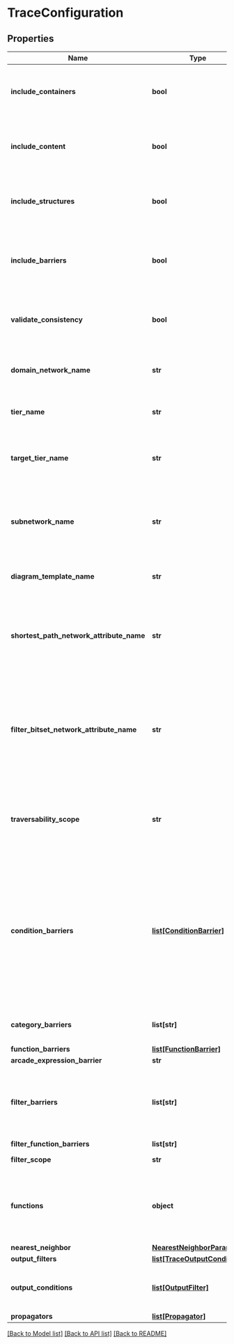 # TraceConfiguration

## Properties
Name | Type | Description | Notes
------------ | ------------- | ------------- | -------------
**include_containers** | **bool** | Optional parameter representing whether or not to include containers in the trace result (default is false). | [optional] [default to False]
**include_content** | **bool** | Optional parameter representing whether or not to include content in the trace result (default is false). | [optional] [default to False]
**include_structures** | **bool** | Optional parameter representing whether or not to include structures in the trace result (default is false). | [optional] [default to False]
**include_barriers** | **bool** | Optional parameter representing whether or not to include barrier features that stop a trace in the trace result (default is true). | [optional] [default to True]
**validate_consistency** | **bool** | Optional parameter representing whether or not to validate the consistency of the trace results (default is false). | [optional] [default to False]
**domain_network_name** | **str** | Optional parameter that specifies the name of the domain network where the trace is starting. | [optional] [default to 'REPLACE_WITH_EMPTY_STRING']
**tier_name** | **str** | Optional parameter that specifies the name of the tier where the trace is starting. | [optional] [default to 'REPLACE_WITH_EMPTY_STRING']
**target_tier_name** | **str** | Optional parameter representing the name of the tier where upstream or downstream trace ends. | [optional] [default to 'REPLACE_WITH_EMPTY_STRING']
**subnetwork_name** | **str** | Optional parameter representing the name of the subnetwork that will be traced - the starting points of the trace will be the controllers of this subnetwork . | [optional] [default to 'REPLACE_WITH_EMPTY_STRING']
**diagram_template_name** | **str** | Optional parameter representing the name of the diagram template. | [optional] [default to 'REPLACE_WITH_EMPTY_STRING']
**shortest_path_network_attribute_name** | **str** | Required parameter for shortest path trace ; optional otherwise. It represents the network attribute name used for determining cost when calulating the shortest path. | [optional] [default to 'REPLACE_WITH_EMPTY_STRING']
**filter_bitset_network_attribute_name** | **str** | Optional parameter. Used during loops trace to only return loops with the same bit set all around the loop. Used during upstream/downstream traces to ensure that trace results include any bit that is set in the starting points for the network attribute. | [optional] [default to 'REPLACE_WITH_EMPTY_STRING']
**traversability_scope** | **str** | Optional parameters representing which network element types the condition, category, or function barriers apply to (default is junctionsAndEdges). | [optional] [default to 'junctionsAndEdges']
**condition_barriers** | [**list[ConditionBarrier]**](ConditionBarrier.md) | Optional parameter containing an array of objects (representing network attribute conditions) that serve as barriers - default is null. If isTypeSpecificValue is true, the network attribute is being compared with a specific value ; otherwise the network attribute is being compared with another network attribute. | 
**category_barriers** | **list[str]** | The categories that serve as barriers (default is none) : optional parameter. | [optional] 
**function_barriers** | [**list[FunctionBarrier]**](FunctionBarrier.md) | optional parameter. | 
**arcade_expression_barrier** | **str** |  | [optional] [default to '""']
**filter_barriers** | **list[str]** | A second pass is done over the trace results and all results after these categories are encountered are filtered (default is none) : optional parameter. | 
**filter_function_barriers** | **list[str]** |  | 
**filter_scope** | **str** |  | [optional] [default to 'junctionsAndEdges']
**functions** | **object** | Optional parameter ; an array of objects representing functions. Each function may have an optional array of network attribute conditions. | 
**nearest_neighbor** | [**NearestNeighborParam**](NearestNeighborParam.md) |  | 
**output_filters** | [**list[TraceOutputCondition]**](TraceOutputCondition.md) |  | 
**output_conditions** | [**list[OutputFilter]**](OutputFilter.md) | The categories associated with the output filter (default is none) ; optional parameter. | 
**propagators** | [**list[Propagator]**](Propagator.md) |  | 

[[Back to Model list]](../README.md#documentation-for-models) [[Back to API list]](../README.md#documentation-for-api-endpoints) [[Back to README]](../README.md)


